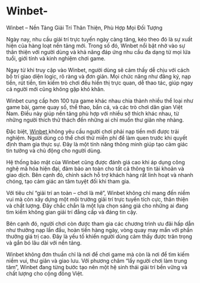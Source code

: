 # Winbet-
Winbet – Nền Tảng Giải Trí Thân Thiện, Phù Hợp Mọi Đối Tượng

Ngày nay, nhu cầu giải trí trực tuyến ngày càng tăng, kéo theo đó là sự xuất hiện của hàng loạt nền tảng mới. Trong số đó, Winbet nổi bật nhờ vào sự thân thiện với người dùng và khả năng đáp ứng nhu cầu đa dạng từ mọi lứa tuổi, giới tính và kinh nghiệm chơi game.

Ngay từ khi truy cập vào Winbet, người dùng sẽ cảm thấy dễ chịu với cách bố trí giao diện logic, rõ ràng và đơn giản. Mọi chức năng như đăng ký, nạp tiền, rút tiền, tìm kiếm trò chơi đều hiển thị trực quan, dễ thao tác, giúp ngay cả người mới cũng không gặp khó khăn.

Winbet cung cấp hơn 100 tựa game khác nhau chia thành nhiều thể loại như game bài, game quay số, thể thao, bắn cá, và các trò chơi dân gian Việt Nam. Điều này giúp nền tảng phù hợp với nhiều sở thích khác nhau, từ những người thích thử thách đến những ai chỉ muốn thư giãn nhẹ nhàng.

Đặc biệt, <a href=https://winbet-vi.com> Winbet </a>  không yêu cầu người chơi phải nạp tiền mới được trải nghiệm. Người dùng có thể chơi thử miễn phí để làm quen trước khi quyết định tham gia thực sự. Đây là một tính năng thông minh giúp tạo cảm giác tin tưởng và chủ động cho người dùng.

Hệ thống bảo mật của Winbet cũng được đánh giá cao khi áp dụng công nghệ mã hóa hiện đại, đảm bảo an toàn cho tất cả thông tin tài khoản và giao dịch. Bên cạnh đó, chính sách hỗ trợ khách hàng rất linh hoạt và nhanh chóng, tạo cảm giác an tâm tuyệt đối khi tham gia.

Với tiêu chí “giải trí an toàn – chơi là mê”, Winbet không chỉ mang đến niềm vui mà còn xây dựng một môi trường giải trí trực tuyến tích cực, thân thiện và chất lượng. Đây chắc chắn là một lựa chọn sáng giá cho những ai đang tìm kiếm không gian giải trí đẳng cấp và đáng tin cậy.

Bên cạnh đó, người chơi còn được tham gia các chương trình ưu đãi hấp dẫn như thưởng nạp lần đầu, hoàn tiền hàng ngày, vòng quay may mắn với phần thưởng giá trị cao. Đây là yếu tố khiến người dùng cảm thấy được trân trọng và gắn bó lâu dài với nền tảng.

Winbet không đơn thuần chỉ là nơi để chơi game mà còn là nơi để tìm kiếm niềm vui, thư giãn và giao lưu. Với phương châm “lấy người chơi làm trung tâm”, Winbet đang từng bước tạo nên một hệ sinh thái giải trí bền vững và chất lượng cho cộng đồng Việt.

